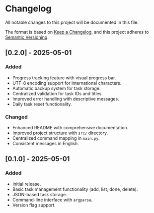 # Changelog

All notable changes to this project will be documented in this file.

The format is based on [Keep a Changelog](https://keepachangelog.com/en/1.0.0/),
and this project adheres to [Semantic Versioning](https://semver.org/spec/v2.0.0.html).

## [0.2.0] - 2025-05-01

### Added
- Progress tracking feature with visual progress bar.
- UTF-8 encoding support for international characters.
- Automatic backup system for task storage.
- Centralized validation for task IDs and titles.
- Improved error handling with descriptive messages.
- Daily task reset functionality.

### Changed
- Enhanced README with comprehensive documentation.
- Improved project structure with `src/` directory.
- Centralized command mapping in `main.py`.
- Consistent messages in English.

## [0.1.0] - 2025-05-01

### Added
- Initial release.
- Basic task management functionality (add, list, done, delete).
- JSON-based task storage.
- Command-line interface with `argparse`.
- Version flag support.